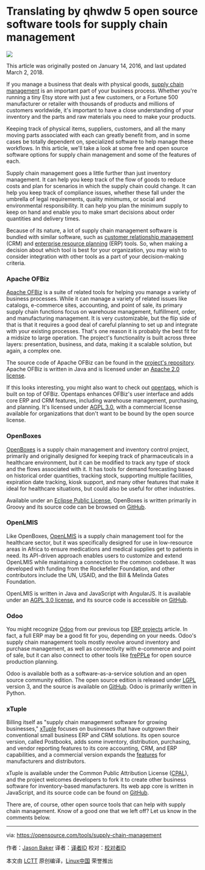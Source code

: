 Translating by qhwdw
5 open source software tools for supply chain management
======

![](https://opensource.com/sites/default/files/styles/image-full-size/public/lead-images/BIZ_Maze2.png?itok=EH_L-J6Q)

This article was originally posted on January 14, 2016, and last updated March 2, 2018.

If you manage a business that deals with physical goods, [supply chain management][1] is an important part of your business process. Whether you're running a tiny Etsy store with just a few customers, or a Fortune 500 manufacturer or retailer with thousands of products and millions of customers worldwide, it's important to have a close understanding of your inventory and the parts and raw materials you need to make your products.

Keeping track of physical items, suppliers, customers, and all the many moving parts associated with each can greatly benefit from, and in some cases be totally dependent on, specialized software to help manage these workflows. In this article, we'll take a look at some free and open source software options for supply chain management and some of the features of each.

Supply chain management goes a little further than just inventory management. It can help you keep track of the flow of goods to reduce costs and plan for scenarios in which the supply chain could change. It can help you keep track of compliance issues, whether these fall under the umbrella of legal requirements, quality minimums, or social and environmental responsibility. It can help you plan the minimum supply to keep on hand and enable you to make smart decisions about order quantities and delivery times.

Because of its nature, a lot of supply chain management software is bundled with similar software, such as [customer relationship management][2] (CRM) and [enterprise resource planning][3] (ERP) tools. So, when making a decision about which tool is best for your organization, you may wish to consider integration with other tools as a part of your decision-making criteria.

### Apache OFBiz

[Apache OFBiz][4] is a suite of related tools for helping you manage a variety of business processes. While it can manage a variety of related issues like catalogs, e-commerce sites, accounting, and point of sale, its primary supply chain functions focus on warehouse management, fulfillment, order, and manufacturing management. It is very customizable, but the flip side of that is that it requires a good deal of careful planning to set up and integrate with your existing processes. That's one reason it is probably the best fit for a midsize to large operation. The project's functionality is built across three layers: presentation, business, and data, making it a scalable solution, but again, a complex one.

The source code of Apache OFBiz can be found in the [project's repository][5]. Apache OFBiz is written in Java and is licensed under an [Apache 2.0 license][6].

If this looks interesting, you might also want to check out [opentaps][7], which is built on top of OFBiz. Opentaps enhances OFBiz's user interface and adds core ERP and CRM features, including warehouse management, purchasing, and planning. It's licensed under [AGPL 3.0][8], with a commercial license available for organizations that don't want to be bound by the open source license.

### OpenBoxes

[OpenBoxes][9] is a supply chain management and inventory control project, primarily and originally designed for keeping track of pharmaceuticals in a healthcare environment, but it can be modified to track any type of stock and the flows associated with it. It has tools for demand forecasting based on historical order quantities, tracking stock, supporting multiple facilities, expiration date tracking, kiosk support, and many other features that make it ideal for healthcare situations, but could also be useful for other industries.

Available under an [Eclipse Public License][10], OpenBoxes is written primarily in Groovy and its source code can be browsed on [GitHub][11].

### OpenLMIS

Like OpenBoxes, [OpenLMIS][12] is a supply chain management tool for the healthcare sector, but it was specifically designed for use in low-resource areas in Africa to ensure medications and medical supplies get to patients in need. Its API-driven approach enables users to customize and extend OpenLMIS while maintaining a connection to the common codebase. It was developed with funding from the Rockefeller Foundation, and other contributors include the UN, USAID, and the Bill & Melinda Gates Foundation.

OpenLMIS is written in Java and JavaScript with AngularJS. It is available under an [AGPL 3.0 license][13], and its source code is accessible on [GitHub][13].

### Odoo

You might recognize [Odoo][14] from our previous top [ERP projects][3] article. In fact, a full ERP may be a good fit for you, depending on your needs. Odoo's supply chain management tools mostly revolve around inventory and purchase management, as well as connectivity with e-commerce and point of sale, but it can also connect to other tools like [frePPLe][15] for open source production planning.

Odoo is available both as a software-as-a-service solution and an open source community edition. The open source edition is released under [LGPL][16] version 3, and the source is available on [GitHub][17]. Odoo is primarily written in Python.

### xTuple

Billing itself as "supply chain management software for growing businesses," [xTuple][18] focuses on businesses that have outgrown their conventional small business ERP and CRM solutions. Its open source version, called Postbooks, adds some inventory, distribution, purchasing, and vendor reporting features to its core accounting, CRM, and ERP capabilities, and a commercial version expands the [features][19] for manufacturers and distributors.

xTuple is available under the Common Public Attribution License ([CPAL][20]), and the project welcomes developers to fork it to create other business software for inventory-based manufacturers. Its web app core is written in JavaScript, and its source code can be found on [GitHub][21].

There are, of course, other open source tools that can help with supply chain management. Know of a good one that we left off? Let us know in the comments below.

--------------------------------------------------------------------------------

via: https://opensource.com/tools/supply-chain-management

作者：[Jason Baker][a]
译者：[译者ID](https://github.com/译者ID)
校对：[校对者ID](https://github.com/校对者ID)

本文由 [LCTT](https://github.com/LCTT/TranslateProject) 原创编译，[Linux中国](https://linux.cn/) 荣誉推出

[a]:https://opensource.com/users/jason-baker
[1]:https://en.wikipedia.org/wiki/Supply_chain_management
[2]:https://opensource.com/business/14/7/top-5-open-source-crm-tools
[3]:https://opensource.com/resources/top-4-open-source-erp-systems
[4]:http://ofbiz.apache.org/
[5]:http://ofbiz.apache.org/source-repositories.html
[6]:http://www.apache.org/licenses/LICENSE-2.0
[7]:http://www.opentaps.org/
[8]:http://www.fsf.org/licensing/licenses/agpl-3.0.html
[9]:http://openboxes.com/
[10]:http://opensource.org/licenses/eclipse-1.0.php
[11]:https://github.com/openboxes/openboxes
[12]:http://openlmis.org/
[13]:https://github.com/OpenLMIS/openlmis-ref-distro/blob/master/LICENSE
[14]:https://www.odoo.com/
[15]:https://frepple.com/
[16]:https://github.com/odoo/odoo/blob/9.0/LICENSE
[17]:https://github.com/odoo/odoo
[18]:https://xtuple.com/
[19]:https://xtuple.com/comparison-chart
[20]:https://xtuple.com/products/license-options#cpal
[21]:http://xtuple.github.io/
